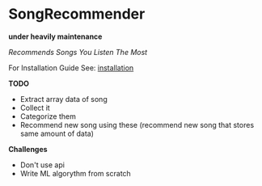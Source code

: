 # SongRecommender
__under heavily maintenance__


*Recommends Songs You Listen The Most*

For Installation Guide See: [installation](installation)

**TODO**
  - Extract array data of song
  - Collect it
  - Categorize them
  - Recommend new song using these (recommend new song that stores same amount of data)


**Challenges**
  - Don't use api
  - Write ML algorythm from scratch
